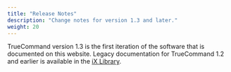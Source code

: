 ```yaml
---
title: "Release Notes"
description: "Change notes for version 1.3 and later."
weight: 20
---
```


TrueCommand version 1.3 is the first iteration of the software that is documented on this website.
Legacy documentation for TrueCommand 1.2 and earlier is available in the [iX Library](https://www.ixsystems.com/blog/knowledgebase_category/truecommand/).
